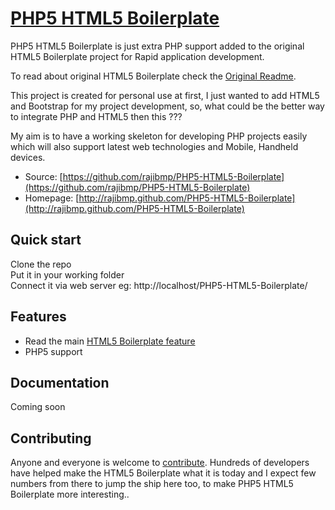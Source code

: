 # [PHP5 HTML5 Boilerplate](http://rajibmp.github.com/PHP5-HTML5-Boilerplate/)

PHP5 HTML5 Boilerplate is just extra PHP support added to the original HTML5 Boilerplate project for Rapid application development.

To read about original HTML5 Boilerplate check the  [Original Readme](https://github.com/h5bp/html5-boilerplate).

This project is created for personal use at first, I just wanted to add HTML5 and Bootstrap for my project development, so, what could be the better way to integrate PHP and HTML5 then this ???  

My aim is to have a working skeleton for developing PHP projects easily which will also support latest  web technologies and Mobile, Handheld devices.

* Source: [https://github.com/rajibmp/PHP5-HTML5-Boilerplate](https://github.com/rajibmp/PHP5-HTML5-Boilerplate)
* Homepage: [http://rajibmp.github.com/PHP5-HTML5-Boilerplate](http://rajibmp.github.com/PHP5-HTML5-Boilerplate)


## Quick start

Clone the repo  
Put it in your working folder  
Connect it via web server eg: http://localhost/PHP5-HTML5-Boilerplate/


## Features

* Read the main [HTML5 Boilerplate feature](https://github.com/h5bp/html5-boilerplate)
* PHP5 support


## Documentation

Coming soon


## Contributing

Anyone and everyone is welcome to [contribute](CONTRIBUTING.md). Hundreds of
developers have helped make the HTML5 Boilerplate what it is today and I expect few numbers from there to jump the ship here too, to make PHP5 HTML5 Boilerplate more interesting..
